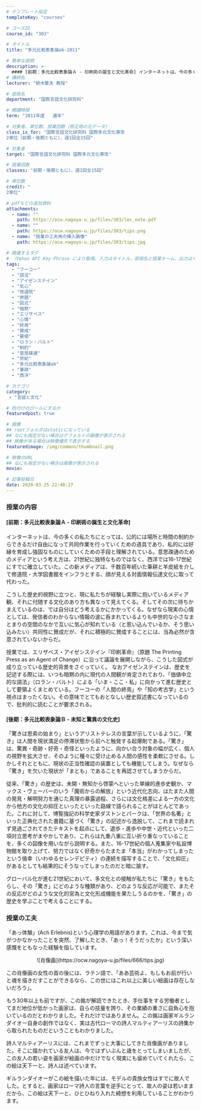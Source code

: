 ```yaml
---
# テンプレート指定
templateKey: "courses"

# コースID
course_id: "303"

# タイトル
title: "多元比較表象論ab-2011"

# 簡単な説明
description: >-
  #### [前期：多元比較表象論Ａ - 印刷術の誕生と文化革命] インターネットは、今の多くの私たちにとっては、公的には場所と時間の制約からできるだけ自由になって共同作業を行っていくための道具であり、私的には好縁を育成し強固なものにしていくための手段と理解されている。意思疎通のためのメディアという考え方は、21世紀に独特なものではなく、西洋では16-17世紀にすでに確立していた。この新メディア ....
# 講師名
lecturer: "鈴木繁夫 教授"

# 部局名
department: "国際言語文化研究科"

# 開講時限
term: "2011年度	通年"

# 対象者、単位数、授業回数（修正用の元データ）
class_is_for: "国際言語文化研究科 国際多元文化専攻
2単位（前期・後期ともに）、週1回全15回"

# 対象者
target: "国際言語文化研究科 国際多元文化専攻"

# 授業回数
classes: "前期・後期ともに）、週1回全15回"

# 単位数
credit: "
2単位"

# pdfなどの追加資料
attachments:
  - name: "" 
    path: https://ocw.nagoya-u.jp/files/303/lec_note.pdf
  - name: "" 
    path: https://ocw.nagoya-u.jp/files/303/tips.png
  - name: "授業の工夫用の挿入画像" 
    path: https://ocw.nagoya-u.jp/files/303/tips.jpg

# 関連するタグ
# （Yahoo API Key-Phrase により取得。入力はタイトル、部局名と授業ホーム、出力はキーフレーズ（tags））
tags:
  - "フーコー"
  - "語法"
  - "アイゼンステイン"
  - "気心"
  - "修道院"
  - "原題"
  - "図式"
  - "暗黙"
  - "エリザベス"
  - "心情"
  - "終焉"
  - "賛成"
  - "要領"
  - "ロラン・バルト"
  - "制約"
  - "意思疎通"
  - "世紀"
  - "多元比較表象論ab"
  - "筆耕"
  - "西洋"

# カテゴリ
category:
 - "言語と文化"

# 色付けのロールにするか
featuredpost: true

# 画像
## rootフォルダはstaticになっている
## なにも指定がない場合はデフォルトの画像が表示される
## 映像がある場合は映像優先で表示する
featuredimage: /img/common/thumbnail.png

# 映像のURL
## なにも指定がない場合は画像が表示される
movie: 

# 記事投稿日
date: 2020-03-25 22:40:27
---
```


### 授業の内容

#### [前期：多元比較表象論Ａ - 印刷術の誕生と文化革命] 

インターネットは、今の多くの私たちにとっては、公的には場所と時間の制約からできるだけ自由になって共同作業を行っていくための道具であり、私的には好縁を育成し強固なものにしていくための手段と理解されている。意思疎通のためのメディアという考え方は、21世紀に独特なものではなく、西洋では16-17世紀にすでに確立していた。この新メディアは、千数百年続いた筆耕と羊皮紙を介して修道院・大学図書館をインフラとする、顔が見える対面情報伝達文化に取って代わった。 

こうした歴史的視野に立つと、現に私たちが経験し実際に抱いているメディア観、それに付随する文化のあり方も異なって見えてくる。そしてその次に待ちかまえているのは、では自分はどう考えるかにかかってくる。なぜなら現実の心情としては、発信者のわからない情報の波に呑まれているよりも中世的な小さなまとまりの空間のなかで互いに気心が知れている（と思い込んでいるか、そう思い込みたい）共同性に賛成だが、それに積極的に賛成することには、当為必然が含意されていないからだ。 

授業では、エリザベス・アイゼンステイン『印刷革命』（原題 <span class="i">The Printing Press as an Agent of Change</span>）に沿って議論を展開しながら、こうした図式が成り立っている歴史的背景をさぐっていく。 なおアイゼンステインは、歴史を記述する際には、いつも暗黙の内に現代の人間観が肯定されており、「価値中立的な語法」（ロラン・バルト）による「いま・ここ・私」に向かって進む歴史として要領よくまとめている。フーコーの「人間の終焉」や「知の考古学」という視点はまったくない。その意味でとてもおとなしい歴史叙述書になっているので、批判的に読むことが要求される。 

#### [後期：多元比較表象論Ｂ - 未知と驚異の文化史] 

「驚きは思索の始まり」というアリストテレスの言葉が示しているように、「驚き」は人間を現状満足の停滞状態から前へと触発する起爆剤である。「驚き」は、驚異・奇跡・好奇・奇怪といったように、向かい合う対象の幅が広く、個人の視野を拡大させ、そのように種々に受け止める人間の感性を柔軟にさせる。しかしそれとともに、現状の正当性確認の装置としても機能してしまう。なぜなら「驚き」を欠いた現状が「まとも」であることを再認させてしまうからだ。 

従来、「驚き」の歴史は、未開・無知から啓蒙へといった単線的進歩史観か、マックス・ヴェーバーのいう「魔術からの解放」という近代化志向、はたまた人間の発見・解明努力を通じた真理の暴露過程、さらには文化格差による一方の文化から他方の文化の抑圧といったといった路線で語られることがほとんどであった。これに対して、博覧強記の科学史家ダストンとパークは、「世界の名著」といった正典化された書籍に基づく「驚き」の記述から逸脱して、これまで読まれず見過ごされてきたテキストを起点にして、退歩・進歩や中世・近代といった二項対立思考がまやかしであり、これらは九重八重に互い折り重なっていることを、多くの図像を用いながら説明する。また、16-17世紀の個人蒐集家や私設博物館を取り上げて、努力ではなく好奇からたまたま「本当」がわかってしまったという僥幸（いわゆるセレンデピティ）の連続を描写することで、「文化抑圧」があるとしても結果的にそうなってしまったのだと暗に諭す。 

グローバル化が進む21世紀において、多文化との接触が私たちに「驚き」をもたらし、その「驚き」にどのような種類があり、どのような反応が可能で、またその反応がどのような文化的営為と文化形成機能を果たしうるのかを、「驚き」の歴史を学ぶことで考えることにする。


### 授業の工夫

「あっ体験」(Ach Erlebnis)という心理学の用語があります。これは、今まで気がつかなかったことを突然、了解したとき、「あっ！そうだったか」という深い感慨をともなった経験を指しています。 

<p style="text-align: center;">
  ![肖像画](https://ocw.nagoya-u.jp/files/666/tips.jpg) 
</p>

この肖像画の女性の首の後には、ラテン語で、「ああ芸術よ、もしもお前が行いと魂を描きだすことができるなら、この世にはこれ以上に美しい絵画は存在しないだろう」。 

もう30年以上も前ですが、この銘が解読できたとき、手仕事をする労働者としてまだ地位が低かった画家は、自らの技量を誇り、その業績の重さに自負心を抱いているのだとわかりました。それだけではありません。この銘は画家ギルランダイオー自身の創作ではなく、実は古代ローマの詩人マルティアーリスの詩集から取られたものだということもわかりました。 

詩人マルティアーリスには、これまでずっと大事にしてきた肖像画がありました。そこに描かれている友人は、今ではずいぶんと歳をとってしまいましたが、この友人の若い姿を画家が絵画の中だけでなく現実にも留めていてくれたら、この絵は天下一と、詩人は述べています。 

ギルランダイオーがこの絵を描いた年には、モデルの貴族女性はすでに故人でした。とすると、画家はローマ詩人の言葉を逆手にとって、故人の姿は若いままだから、この絵は天下一と、ひとひねり入れた綺想を利用していることがわかります。 

